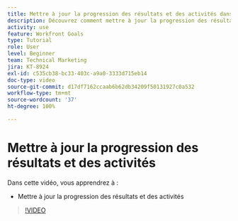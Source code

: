 ```yaml
---
title: Mettre à jour la progression des résultats et des activités dans  [!DNL Workfront Goals]
description: Découvrez comment mettre à jour la progression des résultats et des activités dans  [!DNL Workfront Goals].
activity: use
feature: Workfront Goals
type: Tutorial
role: User
level: Beginner
team: Technical Marketing
jira: KT-8924
exl-id: c535cb38-bc33-403c-a9a0-3333d715eb14
doc-type: video
source-git-commit: d17df7162ccaab6b62db34209f50131927c0a532
workflow-type: tm+mt
source-wordcount: '37'
ht-degree: 100%

---
```


# Mettre à jour la progression des résultats et des activités

Dans cette vidéo, vous apprendrez à :

* Mettre à jour la progression des résultats et des activités

>[!VIDEO](https://video.tv.adobe.com/v/335196/?quality=12&learn=on&enablevpops)
